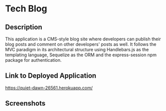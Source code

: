# Tech Blog

## Description
This application is a CMS-style blog site where developers can publish their blog posts and comment on other developers' posts as well. It follows the MVC paradigm in its architectural structure using Handlebars.js as the templating language, Sequelize as the ORM and the express-session npm package for authentication.

## Link to Deployed Application
https://quiet-dawn-26561.herokuapp.com/

## Screenshots
